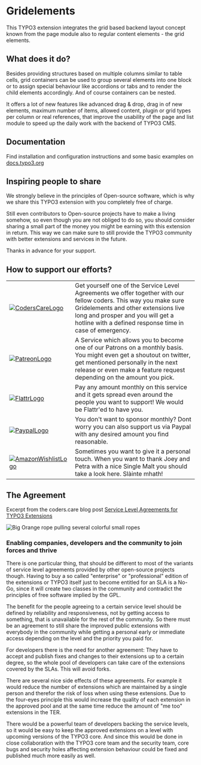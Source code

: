 <!-- Markdown link & img dfn's -->
[coders.care-url]: https://coders.care
[patreon-url]: https://www.patreon.com/cybercraft
[flattr-url]: https://www.flattr.com/@Cybercraft
[paypal-url]: https://www.paypal.me/cybercraftsponsoring/50
[amazon-url]: https://www.amazon.de/gp/registry/wishlist/2I80GX9ZSMYXX
[documentation-url]: https://docs.typo3.org/typo3cms/extensions/gridelements
[blog-url]: https://coders.care/blog/article/service-level-agreements-for-typo3-extensions
# Gridelements

This TYPO3 extension integrates the grid based backend layout concept known from the page module also to regular content elements - the grid elements.

## What does it do?

Besides providing structures based on multiple columns similar to table cells, grid containers can be used to group several elements into one block or to assign special behaviour like accordions or tabs and to render the child elements accordingly. And of course containers can be nested.

It offers a lot of new features like advanced drag & drop, drag in of new elements, maximum number of items, allowed content, plugin or grid types per column or real references, that improve the usability of the page and list module to speed up the daily work with the backend of TYPO3 CMS.

## Documentation

Find installation and configuration instructions and some basic examples on [docs.typo3.org][documentation-url]

## Inspiring people to share

We strongly believe in the principles of Open-source software, which is why we share this TYPO3 extension with you completely free of charge.

Still even contributors to Open-source projects have to make a living somehow, so even though you are not obliged to do so, you should consider sharing a small part of the money you might be earning with this extension in return. This way we can make sure to still provide the TYPO3 community with better extensions and services in the future.

Thanks in advance for your support. 

## How to support our efforts?

|                      |                       |
|:---------------------------|:--------------------------------|
| [![CodersCareLogo](https://git.typo3.org/TYPO3CMS/Extensions/gridelements.git/blob_plain/refs/heads/master:/Documentation/Images/Sponsoring/CodersCareLogo.png)][coders.care-url]              | Get yourself one of the Service Level Agreements we offer together with our fellow coders. This way you make sure Gridelements and other extensions live long and prosper and you will get a hotline with a defined response time in case of emergency.              |
| [![PatreonLogo](https://git.typo3.org/TYPO3CMS/Extensions/gridelements.git/blob_plain/refs/heads/master:/Documentation/Images/Sponsoring/PatreonLogo.png)][patreon-url]                  | A Service which allows you to become one of our Patrons on a monthly basis. You might even get a shoutout on twitter, get mentioned personally in the next release or even make a feature request depending on the amount you pick.                                  |
| [![FlattrLogo](https://git.typo3.org/TYPO3CMS/Extensions/gridelements.git/blob_plain/refs/heads/master:/Documentation/Images/Sponsoring/FlattrLogo.png)][flattr-url]                         | Pay any amount monthly on this service and it gets spread even around the people you want to support! We would be Flattr'ed to have you.                    |
| [![PaypalLogo](https://git.typo3.org/TYPO3CMS/Extensions/gridelements.git/blob_plain/refs/heads/master:/Documentation/Images/Sponsoring/PaypalLogo.png)][paypal-url]                       | You don't want to sponsor monthly? Dont worry you can also support us via Paypal with any desired amount you find reasonable.                        |
| [![AmazonWishlistLogo](https://git.typo3.org/TYPO3CMS/Extensions/gridelements.git/blob_plain/refs/heads/master:/Documentation/Images/Sponsoring/AmazonLogo.png)][amazon-url]                       | Sometimes you want to give it a personal touch. When you want to thank Joey and Petra with a nice Single Malt you should take a look here. Slàinte mhath!                  |

## The Agreement

Excerpt from the coders.care blog post [Service Level Agreements for TYPO3 Extensions][blog-url]

![Big Orange rope pulling several colorful small ropes](https://git.typo3.org/TYPO3CMS/Extensions/gridelements.git/blob_plain/refs/heads/master:/Documentation/Images/Sponsoring/Why.jpg)
### Enabling companies, developers and the community to join forces and thrive
There is one particular thing, that should be different to most of the variants of service level agreements provided by other open-source projects though. Having to buy a so called "enterprise" or "professional" edition of the extensions or TYPO3 itself just to become entitled for an SLA is a No-Go, since it will create two classes in the community and contradict the principles of free software implied by the GPL.

The benefit for the people agreeing to a certain service level should be defined by reliability and responsiveness, not by getting access to something, that is unavailable for the rest of the community. So there must be an agreement to still share the improved public extensions with everybody in the community while getting a personal early or immediate access depending on the level and the priority you paid for.

For developers there is the need for another agreement: They have to accept and publish fixes and changes to their extensions up to a certain degree, so the whole pool of developers can take care of the extensions covered by the SLAs. This will avoid forks.

There are several nice side effects of these agreements. For example it would reduce the number of extensions which are maintained by a single person and therefor the risk of loss when using these extensions. Due to the four-eyes principle this would increase the quality of each extension in the approved pool and at the same time reduce the amount of "me too" extensions in the TER.

There would be a powerful team of developers backing the service levels, so it would be easy to keep the approved extensions on a level with upcoming versions of the TYPO3 core. And since this would be done in close collaboration with the TYPO3 core team and the security team, core bugs and security holes affecting extension behaviour could be fixed and published much more easily as well.